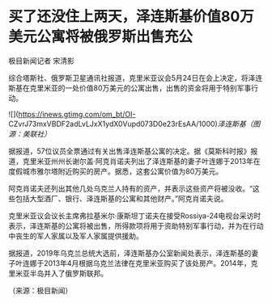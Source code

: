# 买了还没住上两天，泽连斯基价值80万美元公寓将被俄罗斯出售充公

极目新闻记者 宋清影

综合塔斯社、俄罗斯卫星通讯社报道，克里米亚议会5月24日在会上决定，将泽连斯基在克里米亚的一处价值80万美元的公寓出售，出售的资金将用于特别军事行动。

![](https://inews.gtimg.com/om_bt/OI-
CZvrJ73mxVBDF2adLvLJxX1ydX0Vupd073D0e23rEsAA/1000)_泽连斯基（图源：美联社）_

据报道，57位议员全票通过有关出售泽连斯基公寓的决定。据《莫斯科时报》报道，克里米亚州州长谢尔盖·阿克肖诺夫列出了泽连斯基的妻子叶连娜于2013年在度假城市雅尔塔附近购买的房产。据悉，这套公寓价值为80万美元。

阿克肖诺夫还列出其他几处乌克兰人持有的资产，并表示这些资产将被没收。“这些包括大型酒厂、银行、泽连斯基的公寓和其他财产。”阿克肖诺夫说。

克里米亚议会议长主席弗拉基米尔·康斯坦丁诺夫在接受Rossiya-24电视台采访时表示，泽连斯基的公寓将被出售，所得款项将用于资助特别军事行动，并为在行动中丧生的军人家属以及军人家属提供援助。

据报道，2019年乌克兰总统大选前，泽连斯基办公室新闻处表示，泽连斯基的妻子叶连娜于2013年4月根据乌克兰法律在克里米亚购买了该处房产。2014年，克里米亚半岛并入了俄罗斯联邦。

（来源：极目新闻）

